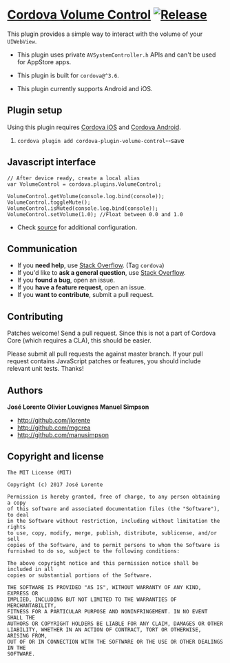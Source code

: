 # [Cordova Volume Control](https://github.com/okanbeydanol/cordova-plugin-volume-control) [![Release](https://img.shields.io/npm/v/cordova-volume-control.svg?style=flat)](https://github.com/okanbeydanol/cordova-plugin-volume-control/releases)

This plugin provides a simple way to interact with the volume of your `UIWebView`.

* This plugin uses private `AVSystemController.h` APIs and can't be used for AppStore apps.

* This plugin is built for `cordova@^3.6`.

* This plugin currently supports Android and iOS.


## Plugin setup

Using this plugin requires [Cordova iOS](https://github.com/apache/cordova-ios) and [Cordova Android](https://github.com/apache/cordova-android).

1. `cordova plugin add cordova-plugin-volume-control`--save


## Javascript interface

    // After device ready, create a local alias
    var VolumeControl = cordova.plugins.VolumeControl;

    VolumeControl.getVolume(console.log.bind(console));
    VolumeControl.toggleMute();
    VolumeControl.isMuted(console.log.bind(console));
    VolumeControl.setVolume(1.0); //Float between 0.0 and 1.0

* Check [source](https://github.com/okanbeydanol/cordova-plugin-volume-control/tree/master/www/VolumeControl.js) for additional configuration.


## Communication

- If you **need help**, use [Stack Overflow](http://stackoverflow.com/questions/tagged/cordova). (Tag `cordova`)
- If you'd like to **ask a general question**, use [Stack Overflow](http://stackoverflow.com/questions/tagged/cordova).
- If you **found a bug**, open an issue.
- If you **have a feature request**, open an issue.
- If you **want to contribute**, submit a pull request.


## Contributing

Patches welcome! Send a pull request. Since this is not a part of Cordova Core (which requires a CLA), this should be easier.

Please submit all pull requests the against master branch. If your pull request contains JavaScript patches or features, you should include relevant unit tests. Thanks!


## Authors

**José Lorente**
**Olivier Louvignes**
**Manuel Simpson**

+ http://github.com/jlorente
+ http://github.com/mgcrea
+ http://github.com/manusimpson


## Copyright and license

    The MIT License (MIT)

    Copyright (c) 2017 José Lorente

    Permission is hereby granted, free of charge, to any person obtaining a copy
    of this software and associated documentation files (the "Software"), to deal
    in the Software without restriction, including without limitation the rights
    to use, copy, modify, merge, publish, distribute, sublicense, and/or sell
    copies of the Software, and to permit persons to whom the Software is
    furnished to do so, subject to the following conditions:

    The above copyright notice and this permission notice shall be included in all
    copies or substantial portions of the Software.

    THE SOFTWARE IS PROVIDED "AS IS", WITHOUT WARRANTY OF ANY KIND, EXPRESS OR
    IMPLIED, INCLUDING BUT NOT LIMITED TO THE WARRANTIES OF MERCHANTABILITY,
    FITNESS FOR A PARTICULAR PURPOSE AND NONINFRINGEMENT. IN NO EVENT SHALL THE
    AUTHORS OR COPYRIGHT HOLDERS BE LIABLE FOR ANY CLAIM, DAMAGES OR OTHER
    LIABILITY, WHETHER IN AN ACTION OF CONTRACT, TORT OR OTHERWISE, ARISING FROM,
    OUT OF OR IN CONNECTION WITH THE SOFTWARE OR THE USE OR OTHER DEALINGS IN THE
    SOFTWARE.
